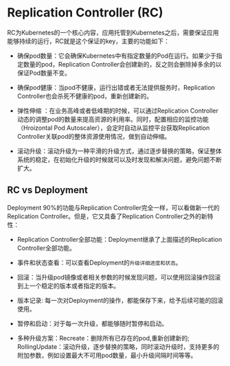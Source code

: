 
# Replication Controller (RC)

RC为Kubernetes的一个核心内容，应用托管到Kubernetes之后，需要保证应用能够持续的运行，RC就是这个保证的key，主要的功能如下：

- 确保pod数量：它会确保Kubernetes中有指定数量的Pod在运行。如果少于指定数量的pod，Replication Controller会创建新的，反之则会删除掉多余的以保证Pod数量不变。

- 确保pod健康：当pod不健康，运行出错或者无法提供服务时，Replication Controller也会杀死不健康的pod，重新创建新的。

- 弹性伸缩 ：在业务高峰或者低峰期的时候，可以通过Replication Controller动态的调整pod的数量来提高资源的利用率。同时，配置相应的监控功能（Hroizontal Pod Autoscaler），会定时自动从监控平台获取Replication Controller关联pod的整体资源使用情况，做到自动伸缩。

- 滚动升级：滚动升级为一种平滑的升级方式，通过逐步替换的策略，保证整体系统的稳定，在初始化升级的时候就可以及时发现和解决问题，避免问题不断扩大。

## RC vs Deployment

Deployment 90%的功能与Replication Controller完全一样，可以看做新一代的Replication Controller。但是，它又具备了Replication Controller之外的新特性：

- Replication Controller全部功能：Deployment继承了上面描述的Replication Controller全部功能。

- 事件和状态查看：可以查看Deployment的`升级详细进度和状态`。

- 回滚：当升级pod镜像或者相关参数的时候发现问题，可以使用回滚操作回滚到上一个稳定的版本或者指定的版本。

- 版本记录: 每一次对Deployment的操作，都能保存下来，给予后续可能的回滚使用。

- 暂停和启动：对于每一次升级，都能够随时暂停和启动。

- 多种升级方案：Recreate：删除所有已存在的pod,重新创建新的; RollingUpdate：滚动升级，逐步替换的策略，同时滚动升级时，支持更多的附加参数，例如设置最大不可用pod数量，最小升级间隔时间等等。